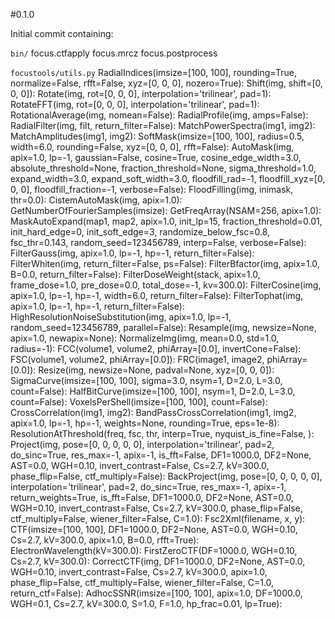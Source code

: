 #0.1.0

Initial commit containing:

`bin/`
focus.ctfapply
focus.mrcz
focus.postprocess

`focustools/utils.py`
RadialIndices(imsize=[100, 100], rounding=True, normalize=False, rfft=False, xyz=[0, 0, 0], nozero=True):
Shift(img, shift=[0, 0, 0]):
Rotate(img, rot=[0, 0, 0], interpolation='trilinear', pad=1):
RotateFFT(img, rot=[0, 0, 0], interpolation='trilinear', pad=1):
RotationalAverage(img, nomean=False):
RadialProfile(img, amps=False):
RadialFilter(img, filt, return_filter=False):
MatchPowerSpectra(img1, img2):
MatchAmplitudes(img1, img2):
SoftMask(imsize=[100, 100], radius=0.5, width=6.0, rounding=False, xyz=[0, 0, 0], rfft=False):
AutoMask(img, apix=1.0, lp=-1, gaussian=False, cosine=True, cosine_edge_width=3.0, absolute_threshold=None, fraction_threshold=None, sigma_threshold=1.0, expand_width=3.0, expand_soft_width=3.0, floodfill_rad=-1, floodfill_xyz=[0, 0, 0], floodfill_fraction=-1, verbose=False):
FloodFilling(img, inimask, thr=0.0):
CistemAutoMask(img, apix=1.0):
GetNumberOfFourierSamples(imsize):
GetFreqArray(NSAM=256, apix=1.0):
MaskAutoExpand(map1, map2, apix=1.0, init_lp=15, fraction_threshold=0.01, init_hard_edge=0, init_soft_edge=3, randomize_below_fsc=0.8, fsc_thr=0.143, random_seed=123456789, interp=False, verbose=False):
FilterGauss(img, apix=1.0, lp=-1, hp=-1, return_filter=False):
FilterWhiten(img, return_filter=False, ps=False):
FilterBfactor(img, apix=1.0, B=0.0, return_filter=False):
FilterDoseWeight(stack, apix=1.0, frame_dose=1.0, pre_dose=0.0, total_dose=-1, kv=300.0):
FilterCosine(img, apix=1.0, lp=-1, hp=-1, width=6.0, return_filter=False):
FilterTophat(img, apix=1.0, lp=-1, hp=-1, return_filter=False):
HighResolutionNoiseSubstitution(img, apix=1.0, lp=-1, random_seed=123456789, parallel=False):
Resample(img, newsize=None, apix=1.0, newapix=None):
NormalizeImg(img, mean=0.0, std=1.0, radius=-1):
FCC(volume1, volume2, phiArray=[0.0], invertCone=False):
FSC(volume1, volume2, phiArray=[0.0]):
FRC(image1, image2, phiArray=[0.0]):
Resize(img, newsize=None, padval=None, xyz=[0, 0, 0]):
SigmaCurve(imsize=[100, 100], sigma=3.0, nsym=1, D=2.0, L=3.0, count=False):
HalfBitCurve(imsize=[100, 100], nsym=1, D=2.0, L=3.0, count=False):
VoxelsPerShell(imsize=[100, 100], count=False):
CrossCorrelation(img1, img2):
BandPassCrossCorrelation(img1, img2, apix=1.0, lp=-1, hp=-1, weights=None, rounding=True, eps=1e-8):
ResolutionAtThreshold(freq, fsc, thr, interp=True, nyquist_is_fine=False, ):
Project(img, pose=[0, 0, 0, 0, 0], interpolation='trilinear', pad=2, do_sinc=True, res_max=-1, apix=-1, is_fft=False, DF1=1000.0, DF2=None, AST=0.0, WGH=0.10, invert_contrast=False, Cs=2.7, kV=300.0, phase_flip=False, ctf_multiply=False):
BackProject(img, pose=[0, 0, 0, 0, 0], interpolation='trilinear', pad=2, do_sinc=True, res_max=-1, apix=-1, return_weights=True, is_fft=False, DF1=1000.0, DF2=None, AST=0.0, WGH=0.10, invert_contrast=False, Cs=2.7, kV=300.0, phase_flip=False, ctf_multiply=False, wiener_filter=False, C=1.0):
Fsc2Xml(filename, x, y):
CTF(imsize=[100, 100], DF1=1000.0, DF2=None, AST=0.0, WGH=0.10, Cs=2.7, kV=300.0, apix=1.0, B=0.0, rfft=True):
ElectronWavelength(kV=300.0):
FirstZeroCTF(DF=1000.0, WGH=0.10, Cs=2.7, kV=300.0):
CorrectCTF(img, DF1=1000.0, DF2=None, AST=0.0, WGH=0.10, invert_contrast=False, Cs=2.7, kV=300.0, apix=1.0, phase_flip=False, ctf_multiply=False, wiener_filter=False, C=1.0, return_ctf=False):
AdhocSSNR(imsize=[100, 100], apix=1.0, DF=1000.0, WGH=0.1, Cs=2.7, kV=300.0, S=1.0, F=1.0, hp_frac=0.01, lp=True):
